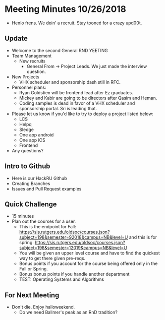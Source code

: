 # Meeting Minutes 10/26/2018

* Henlo frens. We doin' a recruit. Stay tooned for a crazy upd00t.

## Update

* Welcome to the second General RND YEETING
* Team Management
  * New recruits
    * General From -> Project Leads. We just made the interview question.
* New Projects
  * VHX scheduler and sponsorship dash still in RFC.
* Personnel plans:
  * Ryan Goldstien will be frontend lead after Ez graduates.
  * Mickey and Kabir are going to be directors after Qasim and Heman.
  * Coding samples is dead in favor of a VHX scheduler and sponsorship portal. Sri is leading that.
* Please let us know if you'd like to try to deploy a project listed below:
  * LCS
  * Helpq
  * Sledge
  * One app android
  * One app iOS
  * Frontend
* Any questions?

## Intro to Github

* Here is our HackRU Github
* Creating Branches
* Issues and Pull Request examples

## Quick Challenge

* 15 minutes
* Plan out the courses for a user.
  * This is the endpoint for Fall: https://sis.rutgers.edu/oldsoc/courses.json?subject=198&semester=92018&campus=NB&level=U
    and this is for spring: https://sis.rutgers.edu/oldsoc/courses.json?subject=198&semester=12019&campus=NB&level=U
  * You will be given an upper level course and have to find the quickest way to get there given pre-reqs.
  * Bonus points if you account for the course being offered only in the Fall or Spring.
  * Bonus bonus points if you handle another department
  * TEST: Operating Systems and Algorithms

## For Next Meeting

* Don't die. Enjoy halloweekend.
  * Do we need Ballmer's peak as an RnD tradition?
